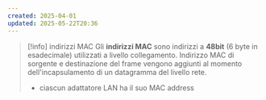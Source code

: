 ```yaml
---
created: 2025-04-01
updated: 2025-05-22T20:36
---
```


>[!info] indirizzi MAC
>Gli **indirizzi MAC** sono indirizzi a **48bit** (6 byte in esadecimale) utilizzati a livello collegamento. Indirizzo MAC di sorgente e destinazione del frame vengono aggiunti al momento dell'incapsulamento di un datagramma del livello rete.
>- ciascun adattatore LAN ha il suo MAC address